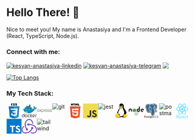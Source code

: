 # Hello There! 👋

<p align="left">Nice to meet you! My name is Anastasiya and I'm a Frontend Developer (React, TypeScript, Node.js).</p>

<h3 align="left">Connect with me:</h3>
<p align="left">
<a href="https://linkedin.com/in/kesyan-anastasiya" target="blank"><img align="center" src="https://raw.githubusercontent.com/rahuldkjain/github-profile-readme-generator/master/src/images/icons/Social/linked-in-alt.svg" alt="kesyan-anastasiya-linkedin" height="30" width="40" /></a>
<a href="https://t.me/a_kesyan" target="blank"><img align="center" src="https://upload.wikimedia.org/wikipedia/commons/8/82/Telegram_logo.svg" alt="kesyan-anastasiya-telegram" height="30"/></a>
  <a href="mailto:kesyan_anastasiya@mail.ru" title="Send me email, pls!">
<img align="center" src="https://upload.wikimedia.org/wikipedia/commons/thumb/8/8a/Deepin_Icon_Theme_%E2%80%93_deepin-mail_%2811%29.svg/640px-Deepin_Icon_Theme_%E2%80%93_deepin-mail_%2811%29.svg.png" height="30px" data-canonical-src="https://www.freeiconspng.com/uploads/email-marketing-icon-email-icon-1.png"></a>
</p>

[![Top Langs](https://github-readme-stats.vercel.app/api/top-langs/?username=kesyan-anastasiya&layout=compact)](https://github.com//kesyan-anastasiya/github-readme-stats)

<h3 align="left">My Tech Stack:</h3>
<p align="left">
  <a href="https://www.w3schools.com/css/" target="blank" rel="noreferrer">
    <img align="left" src="https://raw.githubusercontent.com/devicons/devicon/master/icons/css3/css3-original-wordmark.svg" alt="css3" width="40" height="40"/>
  </a>
  <a href="https://www.docker.com/" target="blank" rel="noreferrer">
    <img align="left" src="https://raw.githubusercontent.com/devicons/devicon/master/icons/docker/docker-original-wordmark.svg" alt="docker" width="40" height="40"/>
  </a>
  <a href="https://expressjs.com" target="blank" rel="noreferrer">
    <img align="left" src="https://raw.githubusercontent.com/devicons/devicon/master/icons/express/express-original-wordmark.svg" alt="express" width="40" height="40"/>
  </a>
  <a href="https://git-scm.com/" target="blank" rel="noreferrer">
    <img align="left" src="https://www.vectorlogo.zone/logos/git-scm/git-scm-icon.svg" alt="git" width="40" height="40"/>
  </a>
  <a href="https://www.w3.org/html/" target="blank" rel="noreferrer">
    <img align="left" src="https://raw.githubusercontent.com/devicons/devicon/master/icons/html5/html5-original-wordmark.svg" alt="html5" width="40" height="40"/>
  </a>
  <a href="https://developer.mozilla.org/en-US/docs/Web/JavaScript" target="_blank" rel="noreferrer">
    <img align="left" src="https://raw.githubusercontent.com/devicons/devicon/master/icons/javascript/javascript-original.svg" alt="javascript" width="40" height="40"/>
  </a>
  <a href="https://jestjs.io" target="blank" rel="noreferrer">
    <img align="left" src="https://www.vectorlogo.zone/logos/jestjsio/jestjsio-icon.svg" alt="jest" width="40" height="40"/>
  </a>
  <a href="https://www.linux.org/" target="blank" rel="noreferrer">
    <img align="left" src="https://raw.githubusercontent.com/devicons/devicon/master/icons/linux/linux-original.svg" alt="linux" width="40" height="40"/>
  </a>
  <a href="https://nodejs.org" target="blank" rel="noreferrer">
    <img align="left" src="https://raw.githubusercontent.com/devicons/devicon/master/icons/nodejs/nodejs-original-wordmark.svg" alt="nodejs" width="40" height="40"/>
  </a>
  <a href="https://www.postgresql.org" target="blank" rel="noreferrer">
    <img align="left" src="https://raw.githubusercontent.com/devicons/devicon/master/icons/postgresql/postgresql-original-wordmark.svg" alt="postgresql" width="40" height="40"/>
  </a>
  <a href="https://postman.com" target="blank" rel="noreferrer">
    <img align="left" src="https://www.vectorlogo.zone/logos/getpostman/getpostman-icon.svg" alt="postman" width="40" height="40"/>
  </a>
  <a href="https://reactjs.org/" target="blank" rel="noreferrer">
    <img align="left" src="https://raw.githubusercontent.com/devicons/devicon/master/icons/react/react-original-wordmark.svg" alt="react" width="40" height="40"/>
  </a>
  <a href="https://www.typescriptlang.org/" target="blank" rel="noreferrer">
    <img align="left" src="https://raw.githubusercontent.com/devicons/devicon/master/icons/typescript/typescript-original.svg" alt="typescript" width="40" height="40"/>
  </a>
  <a href="https://redux.js.org/" target="blank" rel="noreferrer">
    <img align="left" src="https://raw.githubusercontent.com/devicons/devicon/master/icons/redux/redux-original.svg" alt="redux" width="40" height="40"/>
  </a>
  <a href="https://tailwindcss.com/" target="blank" rel="noreferrer">
    <img align="left" src="https://raw.githubusercontent.com/rahuldkjain/github-profile-readme-generator/refs/heads/master/src/images/icons/FrontendDevelopment/tailwind.svg" alt="tailwind" width="40" height="40"/>
  </a>
</p>
